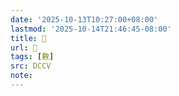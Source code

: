 ```yaml
---
date: '2025-10-13T10:27:00+08:00'
lastmod: '2025-10-14T21:46:45-08:00'
title: 􃨫
url: 􃨫
tags: [數]
src: DCCV
note:
---
```

